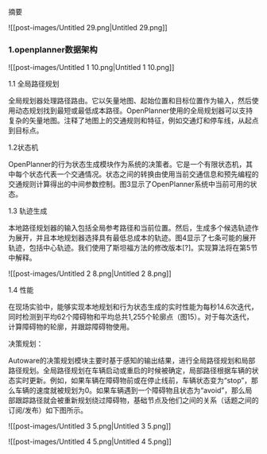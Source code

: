 摘要

![[post-images/Untitled 29.png|Untitled 29.png]]

### 1.openplanner数据架构

![[post-images/Untitled 1 10.png|Untitled 1 10.png]]

1.1 全局路径规划

全局规划器处理路径路由。它以矢量地图、起始位置和目标位置作为输入，然后使用动态规划找到最短或最低成本路径。OpenPlanner使用的全局规划器可以支持复杂的矢量地图。注释了地图上的交通规则和特征，例如交通灯和停车线，从起点到目标点。

1.2状态机

OpenPlanner的行为状态生成模块作为系统的决策者。它是一个有限状态机，其中每个状态代表一个交通情况。状态之间的转换由使用当前交通信息和预先编程的交通规则计算得出的中间参数控制。图3显示了OpenPlanner系统中当前可用的状态。

1.3 轨迹生成

本地路径规划器的输入包括全局参考路径和当前位置。然后，生成多个候选轨迹作为展开，并且本地规划器选择具有最低总成本的轨迹。图4显示了七条可能的展开轨迹，包括中心轨迹。我们使用了斯坦福方法的修改版本[?]。实现算法将在第5节中解释。

![[post-images/Untitled 2 8.png|Untitled 2 8.png]]

1.4 性能

在现场实验中，能够实现本地规划和行为状态生成的实时性能为每秒14.6次迭代，同时检测到平均62个障碍物和平均总共1,255个轮廓点（图15）。对于每次迭代，计算障碍物的轮廓，并跟踪障碍物使用。

  

决策规划：

Autoware的决策规划模块主要时基于感知的输出结果，进行全局路径规划和局部路径规划。全局路径规划在车辆启动或重启的时候被确定，局部路径根据车辆的状态实时更新。例如，如果车辆在障碍物前或在停止线前，车辆状态变为“stop”，那么车辆的速度就被规划为0。如果车辆遇到一个障碍物且状态为“avoid”，那么局部跟踪路径就会被重新规划绕过障碍物，基础节点及他们之间的关系（话题之间的订阅/发布）如下图所示。

![[post-images/Untitled 3 5.png|Untitled 3 5.png]]

![[post-images/Untitled 4 5.png|Untitled 4 5.png]]